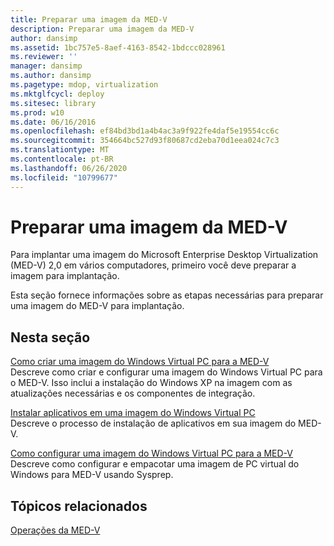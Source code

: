 ```yaml
---
title: Preparar uma imagem da MED-V
description: Preparar uma imagem da MED-V
author: dansimp
ms.assetid: 1bc757e5-8aef-4163-8542-1bdccc028961
ms.reviewer: ''
manager: dansimp
ms.author: dansimp
ms.pagetype: mdop, virtualization
ms.mktglfcycl: deploy
ms.sitesec: library
ms.prod: w10
ms.date: 06/16/2016
ms.openlocfilehash: ef84bd3bd1a4b4ac3a9f922fe4daf5e19554cc6c
ms.sourcegitcommit: 354664bc527d93f80687cd2eba70d1eea024c7c3
ms.translationtype: MT
ms.contentlocale: pt-BR
ms.lasthandoff: 06/26/2020
ms.locfileid: "10799677"
---
```

# Preparar uma imagem da MED-V


Para implantar uma imagem do Microsoft Enterprise Desktop Virtualization (MED-V) 2,0 em vários computadores, primeiro você deve preparar a imagem para implantação.

Esta seção fornece informações sobre as etapas necessárias para preparar uma imagem do MED-V para implantação.

## Nesta seção


<a href="" id="creating-a-windows-virtual-pc-image-for-med-v"></a>[Como criar uma imagem do Windows Virtual PC para a MED-V](creating-a-windows-virtual-pc-image-for-med-v.md)  
Descreve como criar e configurar uma imagem do Windows Virtual PC para o MED-V. Isso inclui a instalação do Windows XP na imagem com as atualizações necessárias e os componentes de integração.

<a href="" id="installing-applications-on-a-windows-virtual-pc-image"></a>[Instalar aplicativos em uma imagem do Windows Virtual PC](installing-applications-on-a-windows-virtual-pc-image.md)  
Descreve o processo de instalação de aplicativos em sua imagem do MED-V.

<a href="" id="configuring-a-windows-virtual-pc-image-for-med-v"></a>[Como configurar uma imagem do Windows Virtual PC para a MED-V](configuring-a-windows-virtual-pc-image-for-med-v.md)  
Descreve como configurar e empacotar uma imagem de PC virtual do Windows para MED-V usando Sysprep.

## Tópicos relacionados


[Operações da MED-V](operations-for-med-v.md)

 

 





